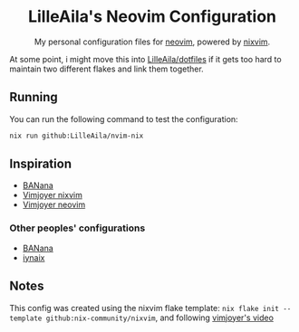 <div align="center">

# LilleAila's Neovim Configuration
My personal configuration files for [neovim](https://neovim.io/), powered by [nixvim](https://github.com/nix-community/nixvim).

</div>

At some point, i might move this into [LilleAila/dotfiles](https://github.com/LilleAila/dotfiles) if it gets too hard to maintain two different flakes and link them together.

## Running
You can run the following command to test the configuration:
```bash
nix run github:LilleAila/nvim-nix
```

## Inspiration
- [BANana](https://banana.is-cool.dev/posts/configure-neovim-with-nix-meet-nixvim/)
- [Vimjoyer nixvim](https://www.youtube.com/watch?v=b641h63lqy0)
- [Vimjoyer neovim](https://www.youtube.com/watch?v=YZAnJ0rwREA)
### Other peoples' configurations
- [BANana](https://github.com/BANanaD3V/nixos-config/tree/master/home/shell/nixvim)
- [iynaix](https://github.com/iynaix/dotfiles/tree/main/home-manager/shell/neovim)

## Notes
This config was created using the nixvim flake template: `nix flake init --template github:nix-community/nixvim`, and following [vimjoyer's video](https://www.youtube.com/watch?v=b641h63lqy0)
